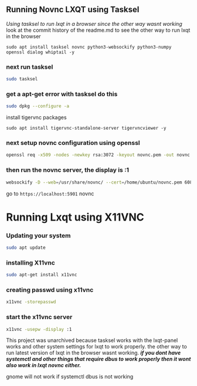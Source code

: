 
## Running Novnc LXQT using Tasksel
*Using tasksel to run lxqt in a browser since the other way wasnt working* 
look at the commit history of the readme.md to see the other way to run lxqt in the browser
```
sudo apt install tasksel novnc python3-websockify python3-numpy openssl dialog whiptail -y
```
### next run tasksel 
```bash
sudo tasksel
```
### get a apt-get error with tasksel do this
```bash
sudo dpkg --configure -a
```
install tigervnc packages
``` 
sudo apt install tigervnc-standalone-server tigervncviewer -y 
```
### next setup novnc configuration using openssl
```bash
openssl req -x509 -nodes -newkey rsa:3072 -keyout novnc.pem -out novnc.pem -days 3650
```

### then run the novnc server, the display is :1
```bash
websockify -D --web=/usr/share/novnc/ --cert=/home/ubuntu/novnc.pem 6080 localhost:5901
```
go to `https://localhost:5901` novnc

# Running Lxqt using X11VNC
### Updating your system
```bash
sudo apt update
```
### installing X11vnc
```bash
sudo apt-get install x11vnc 
```
### creating passwd using x11vnc
```bash
x11vnc -storepasswd 
```
### start the x11vnc server
```bash
x11vnc -usepw -display :1 
```
This project was unarchived because tasksel works with the lxqt-panel works and other system settings for lxqt to work properly.
the other way to run latest version of lxqt in the browser wasnt working.
***if you dont have systemctl and other things that require dbus to work properly then it wont also work in lxqt novnc either.***

gnome will not work if systemctl dbus is not working
